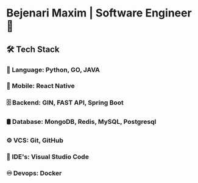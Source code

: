 # Bejenari Maxim | Software Engineer 👋

## 🛠  Tech Stack
### 📜  Language:  Python, GO, JAVA
### 📱  Mobile:  React Native
### 🗄  Backend:  GIN, FAST API, Spring Boot
### 🛢  Database:  MongoDB, Redis, MySQL, Postgresql
### ⚙️  VCS:   Git, GitHub
### 🔧  IDE's:  Visual Studio Code
### ♾️  Devops: Docker
